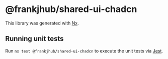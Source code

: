 # @frankjhub/shared-ui-chadcn

This library was generated with [Nx](https://nx.dev).

## Running unit tests

Run `nx test @frankjhub/shared-ui-chadcn` to execute the unit tests via [Jest](https://jestjs.io).
